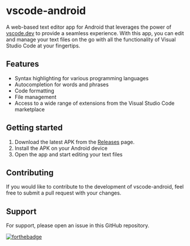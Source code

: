 # vscode-android

A web-based text editor app for Android that leverages the power of [vscode.dev](https://vscode.dev) to provide a seamless experience. With this app, you can edit and manage your text files on the go with all the functionality of Visual Studio Code at your fingertips.

## Features

- Syntax highlighting for various programming languages
- Autocompletion for words and phrases
- Code formatting
- File management
- Access to a wide range of extensions from the Visual Studio Code marketplace

## Getting started

1. Download the latest APK from the [Releases](https://github.com/ruihq/vscode-android/releases) page.
2. Install the APK on your Android device
3. Open the app and start editing your text files

## Contributing

If you would like to contribute to the development of vscode-android, feel free to submit a pull request with your changes.

## Support

For support, please open an issue in this GitHub repository.

[![forthebadge](https://forthebadge.com/images/badges/built-with-love.svg)](https://forthebadge.com)
